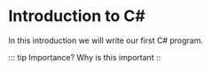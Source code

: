 # Introduction to C#

In this introduction we will write our first C# program.

::: tip Importance?
Why is this important
::